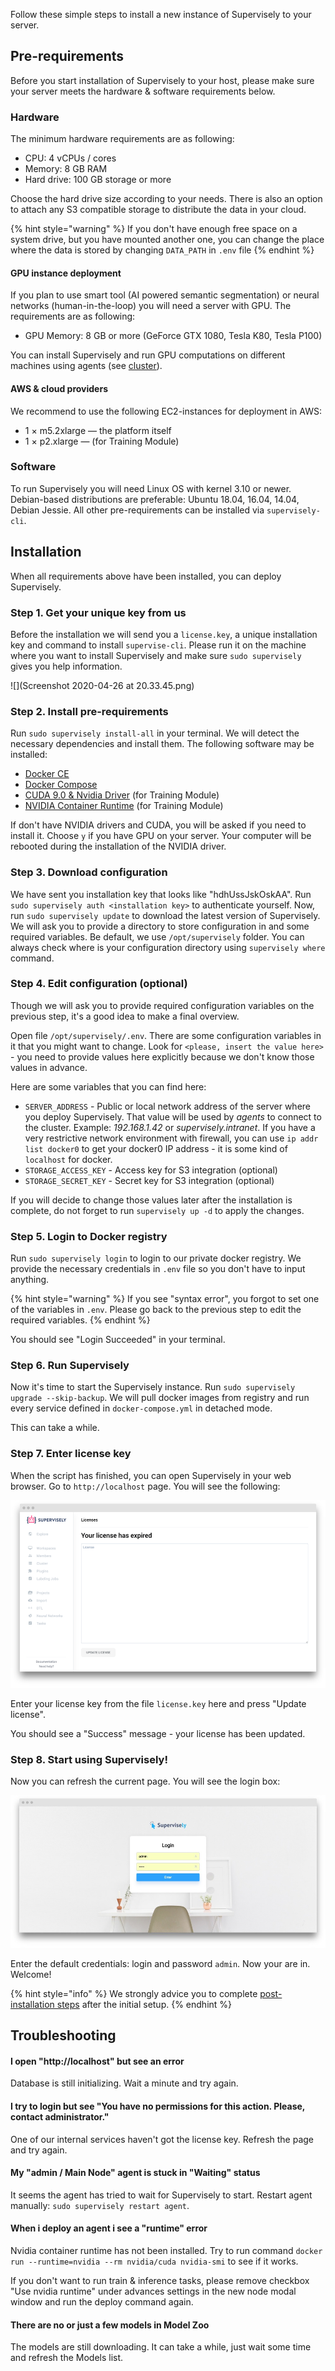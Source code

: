 Follow these simple steps to install a new instance of Supervisely to your server.

## Pre-requirements

Before you start installation of Supervisely to your host, please make sure your server meets the hardware & software requirements below.

### Hardware

The minimum hardware requirements are as following:

 - CPU: 4 vCPUs / cores
 - Memory: 8 GB RAM
 - Hard drive: 100 GB storage or more

Choose the hard drive size according to your needs. There is also an option to attach any S3 compatible storage to distribute the data in your cloud.

{% hint style="warning" %}
If you don't have enough free space on a system drive, but you have mounted another one, you can change the place where the data is stored by changing `DATA_PATH` in `.env` file
{% endhint %}

#### GPU instance deployment

If you plan to use smart tool (AI powered semantic segmentation) or neural networks (human-in-the-loop) you will need a server with GPU. The requirements are as following:

 - GPU Memory: 8 GB or more (GeForce GTX 1080, Tesla K80, Tesla P100)

You can install Supervisely and run GPU computations on different machines using agents (see [cluster](../../customization/agents/README.md)). 

#### AWS & cloud providers

We recommend to use the following EC2-instances for deployment in AWS:

- 1 × m5.2xlarge — the platform itself
- 1 × p2.xlarge — (for Training Module)

### Software

To run Supervisely you will need Linux OS with kernel 3.10 or newer. Debian-based distributions are preferable: Ubuntu 18.04, 16.04, 14.04, Debian Jessie. All other pre-requirements can be installed via `supervisely-cli`.

## Installation

When all requirements above have been installed, you can deploy Supervisely.

### Step 1. Get your unique key from us

Before the installation we will send you a `license.key`, a unique installation key and command to install `supervise-cli`. Please run it on the machine where you want to install Supervisely and make sure `sudo supervisely` gives you help information.

![](Screenshot 2020-04-26 at 20.33.45.png)

### Step 2. Install pre-requirements

Run `sudo supervisely install-all` in your terminal. We will detect the necessary dependencies and install them. The following software may be installed:

- [Docker CE](https://docs.docker.com/engine/installation/)
- [Docker Compose](https://github.com/docker/compose/releases)
- [CUDA 9.0 & Nvidia Driver](https://github.com/NVIDIA/nvidia-docker/wiki/Frequently-Asked-Questions#how-do-i-install-the-nvidia-driver) (for Training Module)
- [NVIDIA Container Runtime](https://github.com/NVIDIA/nvidia-docker#quickstart) (for Training Module)

If don't have NVIDIA drivers and CUDA, you will be asked if you need to install it. Choose `y` if you have GPU on your server. Your computer will be rebooted during the installation of the NVIDIA driver.

### Step 3. Download configuration

We have sent you installation key that looks like "hdhUssJskOskAA". Run `sudo supervisely auth <installation key>` to authenticate yourself. Now, run `sudo supervisely update` to download the latest version of Supervisely. We will ask you to provide a directory to store configuration in and some required variables. Be default, we use `/opt/supervisely` folder. You can always check where is your configuration directory using `supervisely where` command.

### Step 4. Edit configuration (optional)

Though we will ask you to provide required configuration variables on the previous step, it's a good idea to make a final overview.

Open file `/opt/supervisely/.env`. There are some configuration variables in it that you might want to change. Look for `<please, insert the value here>` - you need to provide values here explicitly because we don't know those values in advance.

Here are some variables that you can find here:

- `SERVER_ADDRESS` - Public or local network address of the server where you deploy Supervisely. That value will be used by *agents* to connect to the cluster. Example: *192.168.1.42* or *supervisely.intranet*. If you have a very restrictive network environment with firewall, you can use `ip addr list docker0` to get your docker0 IP address - it is some kind of `localhost` for docker. 
- `STORAGE_ACCESS_KEY` - Access key for S3 integration (optional)
- `STORAGE_SECRET_KEY` - Secret key for S3 integration (optional)

If you will decide to change those values later after the installation is complete, do not forget to run `supervisely up -d` to apply the changes.

### Step 5. Login to Docker registry

Run `sudo supervisely login` to login to our private docker registry. We provide the necessary credentials in `.env` file so you don't have to input anything.

{% hint style="warning" %}
If you see "syntax error", you forgot to set one of the variables in `.env`. Please go back to the previous step to edit the required variables. 
{% endhint %}

You should see "Login Succeeded" in your terminal.

### Step 6. Run Supervisely

Now it's time to start the Supervisely instance. Run `sudo supervisely upgrade --skip-backup`. We will pull docker images from registry and run every service defined in `docker-compose.yml` in detached mode.

This can take a while.

### Step 7. Enter license key

When the script has finished, you can open Supervisely in your web browser. Go to `http://localhost` page. You will see the following:

![](screenshot-192-168-1-42-licenses-1530384717806.png)

Enter your license key from the file `license.key` here and press "Update license".

You should see a "Success" message - your license has been updated.

### Step 8. Start using Supervisely!

Now you can refresh the current page. You will see the login box:

![](screenshot-192-168-1-42-login-1530385548750.jpg)

Enter the default credentials: login and password `admin`. Now your are in. Welcome!

{% hint style="info" %}
We strongly advice you to complete [post-installation steps](../post-installation) after the initial setup.
{% endhint %}

## Troubleshooting

#### I open "http://localhost" but see an error

Database is still initializing. Wait a minute and try again.

#### I try to login but see "You have no permissions for this action. Please, contact administrator."

One of our internal services haven't got the license key. Refresh the page and try again.

#### My "admin / Main Node" agent is stuck in "Waiting" status

It seems the agent has tried to wait for Supervisely to start. Restart agent manually: `sudo supervisely restart agent`. 

#### When i deploy an agent i see a "runtime" error

Nvidia container runtime has not been installed. Try to run command `docker run --runtime=nvidia --rm nvidia/cuda nvidia-smi` to see if it works.

If you don't want to run train & inference tasks, please remove checkbox "Use nvidia runtime" under advances settings in the new node modal window and run the deploy command again.

#### There are no or just a few models in Model Zoo

The models are still downloading. It can take a while, just wait some time and refresh the Models list.
